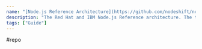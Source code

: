 ```yaml
---
name: "[Node.js Reference Architecture](https://github.com/nodeshift/nodejs-reference-architecture)"
description: "The Red Hat and IBM Node.js Reference architecture. The teams 'opinion' on what components our customers and internal teams should use when building Node.js applications and guidance for how to be successful in production with those components."
tags: ["Guide"]
---
```

#repo